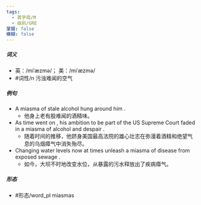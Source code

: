 ```yaml
---
tags:
  - 首字母/M
  - 级别/GRE
掌握: false
模糊: false
---
```

##### 词义
- 英：/miˈæzmə/； 美：/miˈæzmə/
- #词性/n  污浊难闻的空气
##### 例句
- A miasma of stale alcohol hung around him .
	- 他身上老有股难闻的酒精味。
- As time went on , his ambition to be part of the US Supreme Court faded in a miasma of alcohol and despair .
	- 随着时间的推移，他跻身美国最高法院的雄心壮志在弥漫着酒精和绝望气息的乌烟瘴气中消失殆尽。
- Changing water levels now at times unleash a miasma of disease from exposed sewage .
	- 如今，大坝不时地改变水位，从暴露的污水释放出了疾病瘴气。
##### 形态
- #形态/word_pl miasmas
